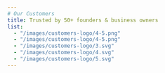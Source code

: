 ```yaml
---
# Our Customers
title: Trusted by 50+ founders & business owners
list:
  - "/images/customers-logo/4-5.png"
  - "/images/customers-logo/4-5.png"
  - "/images/customers-logo/3.svg"
  - "/images/customers-logo/4.svg"
  - "/images/customers-logo/5.svg"
---
```

